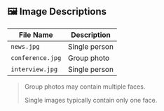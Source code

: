 ## 🖼️ Image Descriptions

| File Name         | Description                            |
|-------------------|----------------------------------------|
| `news.jpg`        | Single person              |
| `conference.jpg`  | Group photo   |
| `interview.jpg`   | Single person       |

> Group photos may contain multiple faces.
> 
> Single images typically contain only one face.

